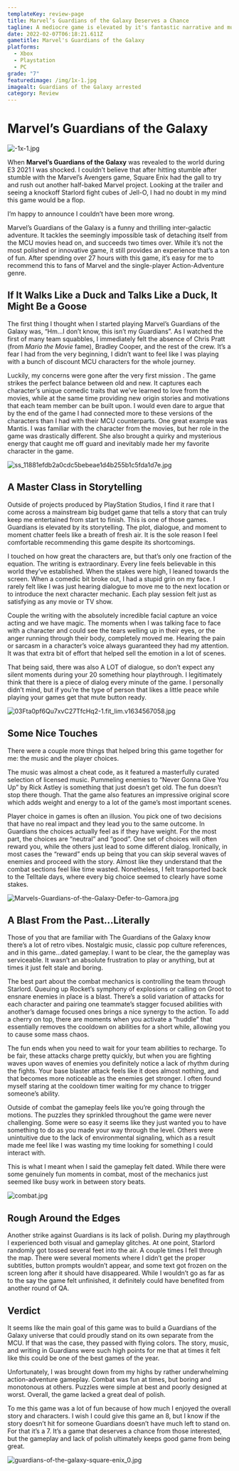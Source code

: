 ```yaml
---
templateKey: review-page
title: Marvel’s Guardians of the Galaxy Deserves a Chance
tagline: A mediocre game is elevated by it's fantastic narrative and music.
date: 2022-02-07T06:18:21.611Z
gametitle: Marvel's Guardians of the Galaxy
platforms:
  - Xbox
  - Playstation
  - PC
grade: "7"
featuredimage: /img/1x-1.jpg
imagealt: Guardians of the Galaxy arrested
category: Review
---
```

# Marvel’s Guardians of the Galaxy

![-1x-1.jpg](Marvel%E2%80%99s%20Guardians%20of%20the%20Galaxy%20739188fca41244edb681e091ab0892f0/-1x-1.jpg)

When **Marvel’s Guardians of the Galaxy** was revealed to the world during E3 2021 I was shocked. I couldn’t believe that after hitting stumble after stumble with the Marvel’s Avengers game, Square Enix had the gall to try and rush out another half-baked Marvel project. Looking at the trailer and seeing a knockoff Starlord fight cubes of Jell-O, I had no doubt in my mind this game would be a flop. 

I’m happy to announce I couldn’t have been more wrong.

Marvel’s Guardians of the Galaxy is a funny and thrilling inter-galactic adventure. It tackles the seemingly impossible task of detaching itself from the MCU movies head on, and succeeds two times over. While it’s not the most polished or innovative game, it still provides an experience that’s a ton of fun. After spending over 27 hours with this game, it’s easy for me to recommend this to fans of Marvel and the single-player Action-Adventure genre.

## **If It Walks Like a Duck and Talks Like a Duck, It Might Be a Goose**

The first thing I thought when I started playing Marvel’s Guardians of the Galaxy was, “Hm...I don’t know, this isn’t my Guardians”. As I watched the first of many team squabbles, I immediately felt the absence of Chris Pratt (from *Mario the Movie* fame), Bradley Cooper, and the rest of the crew. It’s a fear I had from the very beginning, I didn’t want to feel like I was playing with a bunch of discount MCU characters for the whole journey. 

Luckily, my concerns were gone after the very first mission . The game strikes the perfect balance between old and new. It captures each character’s unique comedic traits that we’ve learned to love from the movies, while at the same time providing new origin stories and motivations that each team member can be built upon. I would even dare to argue that by the end of the game I had connected more to these versions of the characters than I had with their MCU counterparts. One great example was Mantis. I was familiar with the character from the movies, but her role in the game was drastically different. She also brought a quirky and mysterious energy that caught me off guard and inevitably made her my favorite character in the game.

![ss_11881efdb2a0cdc5bebeae1d4b255b1c5fda1d7e.jpg](Marvel%E2%80%99s%20Guardians%20of%20the%20Galaxy%20739188fca41244edb681e091ab0892f0/ss_11881efdb2a0cdc5bebeae1d4b255b1c5fda1d7e.jpg)

## A Master Class in Storytelling

Outside of projects produced by PlayStation Studios, I find it rare that I come across a mainstream big budget game that tells a story that can truly keep me entertained from start to finish. This is one of those games. Guardians is elevated by its storytelling. The plot, dialogue, and moment to moment chatter feels like a breath of fresh air. It is the sole reason I feel comfortable recommending this game despite its shortcomings.

I touched on how great the characters are, but that’s only one fraction of the equation. The writing is extraordinary. Every line feels believable in this world they’ve established. When the stakes were high, I leaned towards the screen. When a comedic bit broke out, I had a stupid grin on my face. I rarely felt like I was just hearing dialogue to move me to the next location or to introduce the next character mechanic. Each play session felt just as satisfying as any movie or TV show.

Couple the writing with the absolutely incredible facial capture an voice acting and we have magic. The moments when I was talking face to face with a character and could see the tears welling up in their eyes, or the anger running through their body, completely moved me. Hearing the pain or sarcasm in a character’s voice always guaranteed they had my attention. It was that extra bit of effort that helped sell the emotion in a lot of scenes. 

That being said, there was also A LOT of dialogue, so don’t expect any silent moments during your 20 something hour playthrough. I legitimately think that there is a piece of dialog every minute of the game. I personally didn’t mind, but if you’re the type of person that likes a little peace while playing your games get that mute button ready. 

![03Fta0pf6Qu7xvC27TfcHq2-1.fit_lim.v1634567058.jpg](Marvel%E2%80%99s%20Guardians%20of%20the%20Galaxy%20739188fca41244edb681e091ab0892f0/03Fta0pf6Qu7xvC27TfcHq2-1.fit_lim.v1634567058.jpg)

## Some Nice Touches

There were a couple more things that helped bring this game together for me: the music and the player choices. 

The music was almost a cheat code, as it featured a masterfully curated selection of licensed music. Pummeling enemies to “Never Gonna Give You Up” by Rick Astley is something that just doesn’t get old.  The fun doesn’t stop there though. That the game also features an impressive original score which adds weight and energy to a lot of the game’s most important scenes.

Player choice in games is often an illusion. You pick one of two decisions that have no real impact and they lead you to the same outcome. In Guardians the choices actually feel as if they have weight. For the most part, the choices are “neutral” and “good”. One set of choices will often reward you, while the others just lead to some different dialog. Ironically, in most cases the “reward” ends up being that you can skip several waves of enemies and proceed with the story. Almost like they understand that the combat sections feel like time wasted. Nonetheless, I felt transported back to the Telltale days, where every big choice seemed to clearly have some stakes.

![Marvels-Guardians-of-the-Galaxy-Defer-to-Gamora.jpg](Marvel%E2%80%99s%20Guardians%20of%20the%20Galaxy%20739188fca41244edb681e091ab0892f0/Marvels-Guardians-of-the-Galaxy-Defer-to-Gamora.jpg)

## A Blast From the Past...Literally

Those of you that are familiar with The Guardians of the Galaxy know there’s a lot of retro vibes. Nostalgic music, classic pop culture references, and in this game...dated gameplay. I want to be clear, the the gameplay was serviceable. It wasn’t an absolute frustration to play or anything, but at times it just felt stale and boring. 

The best part about the combat mechanics is controlling the team through Starlord. Queuing up Rocket’s symphony of explosions or calling on Groot to ensnare enemies in place is a blast. There’s a solid variation of attacks for each character and pairing one teammate’s stagger focused abilities with another’s damage focused ones brings a nice synergy to the action. To add a cherry on top, there are moments when you activate a “huddle” that essentially removes the cooldown on abilities for a short while, allowing you to cause some mass chaos.

The fun ends when you need to wait for your team abilities to recharge. To be fair, these attacks charge pretty quickly, but when you are fighting waves upon waves of enemies you definitely notice a lack of rhythm during the fights. Your base blaster attack feels like it does almost nothing, and that becomes more noticeable as the enemies get stronger. I often found myself staring at the cooldown timer waiting for my chance to trigger someone’s ability.

Outside of combat the gameplay feels like you’re going through the motions. The puzzles they sprinkled throughout the game were never challenging. Some were so easy it seems like they just wanted you to have something to do as you made your way through the level. Others were unintuitive due to the lack of environmental signaling, which as a result made me feel like I was wasting my time looking for something I could interact with.

This is what I meant when I said the gameplay felt dated. While there were some genuinely fun moments in combat, most of the mechanics just seemed like busy work in between story beats.

![combat.jpg](Marvel%E2%80%99s%20Guardians%20of%20the%20Galaxy%20739188fca41244edb681e091ab0892f0/combat.jpg)

## Rough Around the Edges

Another strike against Guardians is its lack of polish. During my playthrough I experienced both visual and gameplay glitches. At one point, Starlord randomly got tossed several feet into the air. A couple times I fell through the map. There were several moments where I didn’t get the proper subtitles, button prompts wouldn’t appear, and some text got frozen on the screen long after it should have disappeared. While I wouldn’t go as far as to the say the game felt unfinished, it definitely could have benefited from another round of QA.

## Verdict

It seems like the main goal of this game was to build a Guardians of the Galaxy universe that could proudly stand on its own separate from the MCU. If that was the case, they passed with flying colors. The story, music, and writing in Guardians were such high points for me that at times it felt like this could be one of the best games of the year.

Unfortunately, I was brought down from my highs by rather underwhelming action-adventure gameplay. Combat was fun at times, but boring and monotonous at others. Puzzles were simple at best and poorly designed at worst. Overall, the game lacked a great deal of polish.

To me this game was a lot of fun because of how much I enjoyed the overall story and characters. I wish I could give this game an 8, but I know if the story doesn’t hit for someone Guardians doesn’t have much left to stand on. For that it’s a 7. It’s a game that deserves a chance from those interested, but the gameplay and lack of polish ultimately keeps good game from being great.

![guardians-of-the-galaxy-square-enix_0.jpg](Marvel%E2%80%99s%20Guardians%20of%20the%20Galaxy%20739188fca41244edb681e091ab0892f0/guardians-of-the-galaxy-square-enix_0.jpg)